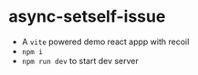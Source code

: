 # async-setself-issue
* A `vite` powered demo react appp with recoil
* `npm i`
* `npm run dev` to start dev server
